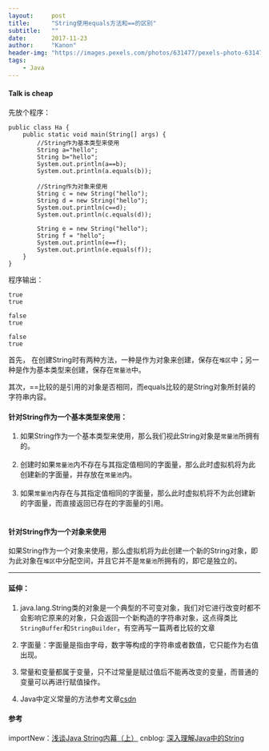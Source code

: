 ```yaml
---
layout:     post
title:      "String使用equals方法和==的区别"
subtitle:   ""
date:       2017-11-23
author:     "Kanon"
header-img: "https://images.pexels.com/photos/631477/pexels-photo-631477.jpeg?w=940&h=650&auto=compress&cs=tinysrgb"
tags:
    - Java
---
```


#### Talk is cheap
先放个程序：
```
public class Ha {
	public static void main(String[] args) {
		//String作为基本类型来使用
		String a="hello";
		String b="hello";
		System.out.println(a==b);
		System.out.println(a.equals(b));
		
		//String作为对象来使用
		String c = new String("hello");
		String d = new String("hello");
		System.out.println(c==d);
		System.out.println(c.equals(d));
		
		String e = new String("hello");
		String f = "hello";
		System.out.println(e==f);
		System.out.println(e.equals(f));
	}
}
```

程序输出：
```
true
true

false
true

false
true
```

首先， 在创建String时有两种方法，一种是作为对象来创建，保存在`堆区`中；另一种是作为基本类型来创建，保存在`常量池`中。

其次，==比较的是引用的对象是否相同，而equals比较的是String对象所封装的字符串内容。
<br>

#### 针对String作为一个基本类型来使用：

1. 如果String作为一个基本类型来使用，那么我们视此String对象是`常量池`所拥有的。<br><br>
2. 创建时如果`常量池`内不存在与其指定值相同的字面量，那么此时虚拟机将为此创建新的字面量，并存放在`常量池`内。<br><br>
3. 如果`常量池`内存在与其指定值相同的字面量，那么此时虚拟机将不为此创建新的字面量，而直接返回已存在的字面量的引用。<br><br>

#### 针对String作为一个对象来使用

如果String作为一个对象来使用，那么虚拟机将为此创建一个新的String对象，即为此对象在`堆区`中分配空间，并且它并不是`常量池`所拥有的，即它是独立的。

<hr>

#### 延伸：
1. java.lang.String类的对象是一个典型的不可变对象，我们对它进行改变时都不会影响它原来的对象，只会返回一个新构造的字符串对象，这点得类比`StringBuffer`和`StringBuilder`，有空再写一篇两者比较的文章

2. 字面量：字面量是指由字母，数字等构成的字符串或者数值，它只能作为右值出现。

3. 常量和变量都属于变量，只不过常量是赋过值后不能再改变的变量，而普通的变量可以再进行赋值操作。

4. Java中定义常量的方法参考文章[csdn](http://blog.csdn.net/autofei/article/details/6419460)

#### 参考
importNew：[浅谈Java String内幕（上）](http://www.importnew.com/21711.html)
cnblog: [深入理解Java中的String](https://www.cnblogs.com/xiaoxi/p/6036701.html)

<br><br><br><br><br>
